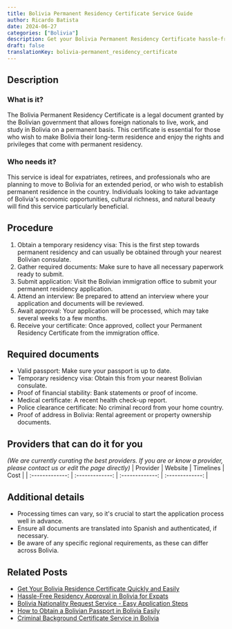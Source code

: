 ```yaml
---
title: Bolivia Permanent Residency Certificate Service Guide
author: Ricardo Batista
date: 2024-06-27
categories: ["Bolivia"]
description: Get your Bolivia Permanent Residency Certificate hassle-free. Follow our step-by-step guide and secure your residency today!
draft: false
translationKey: bolivia-permanent_residency_certificate
---
```


## Description
### What is it?
The Bolivia Permanent Residency Certificate is a legal document granted by the Bolivian government that allows foreign nationals to live, work, and study in Bolivia on a permanent basis. This certificate is essential for those who wish to make Bolivia their long-term residence and enjoy the rights and privileges that come with permanent residency.

### Who needs it?
This service is ideal for expatriates, retirees, and professionals who are planning to move to Bolivia for an extended period, or who wish to establish permanent residence in the country. Individuals looking to take advantage of Bolivia's economic opportunities, cultural richness, and natural beauty will find this service particularly beneficial.

## Procedure

1. Obtain a temporary residency visa: This is the first step towards permanent residency and can usually be obtained through your nearest Bolivian consulate.
2. Gather required documents: Make sure to have all necessary paperwork ready to submit.
3. Submit application: Visit the Bolivian immigration office to submit your permanent residency application.
4. Attend an interview: Be prepared to attend an interview where your application and documents will be reviewed.
5. Await approval: Your application will be processed, which may take several weeks to a few months.
6. Receive your certificate: Once approved, collect your Permanent Residency Certificate from the immigration office.


## Required documents

- Valid passport: Make sure your passport is up to date.
- Temporary residency visa: Obtain this from your nearest Bolivian consulate.
- Proof of financial stability: Bank statements or proof of income.
- Medical certificate: A recent health check-up report.
- Police clearance certificate: No criminal record from your home country.
- Proof of address in Bolivia: Rental agreement or property ownership documents.


## Providers that can do it for you
_(We are currently curating the best providers. If you are or know a provider, please contact us or edit the page directly)_
| Provider        |     Website     |     Timelines    |       Cost      |
| :-------------: | :-------------: |  :-------------: | :-------------: |

## Additional details

- Processing times can vary, so it's crucial to start the application process well in advance.
- Ensure all documents are translated into Spanish and authenticated, if necessary.
- Be aware of any specific regional requirements, as these can differ across Bolivia.




## Related Posts

- [Get Your Bolivia Residence Certificate Quickly and Easily](https://tramitit.com/guides/bolivia/residence_certificate/)
- [Hassle-Free Residency Approval in Bolivia for Expats](https://tramitit.com/guides/bolivia/residency_request/)
- [Bolivia Nationality Request Service - Easy Application Steps](https://tramitit.com/guides/bolivia/nationality_request/)
- [How to Obtain a Bolivian Passport in Bolivia Easily](https://tramitit.com/guides/bolivia/bolivian_passport/)
- [Criminal Background Certificate Service in Bolivia](https://tramitit.com/guides/bolivia/criminal_background_certificate/)